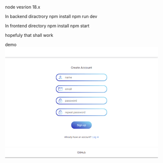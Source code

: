 node vesrion 18.x

In backend diractrory
  npm install
  npm run dev

In frontend directory
  npm install
  npm start

hopefuly that shall work

demo
![desktop](./description/demo.gif)
